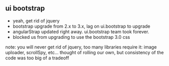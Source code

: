 
## ui bootstrap

- yeah, get rid of jquery
- bootstrap upgrade from 2.x to 3.x, lag on ui.bootstrap to upgrade
- angularStrap updated right away. ui.bootstrap team took forever.
- blocked us from upgrading to use the bootstrap 3.0 css

note:
    you will never get rid of jquery, too many libraries require it: image uploader, scrollSpy, etc...
    thought of rolling our own, but consistency of the code was too big of a tradeoff

